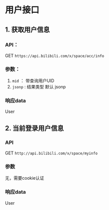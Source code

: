 # 用户接口

## 1. 获取用户信息

### API：

GET `https://api.bilibili.com/x/space/acc/info`

### 参数：

1. `mid` ： 带查询用户UID
2. `jsonp` : 结果类型 默认 jsonp

### 响应data

User

## 2. 当前登录用户信息

### API

GET `http://api.bilibili.com/x/space/myinfo`

### 参数

无，需要cookie认证

### 响应data

User

